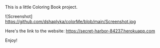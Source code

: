 This is a little Coloring Book project. 

![Screenshot] https://github.com/dshaplyka/colorMe/blob/main/Screenshot.jpg 


Here's the link to the website: https://secret-harbor-84237.herokuapp.com 

Enjoy! 
